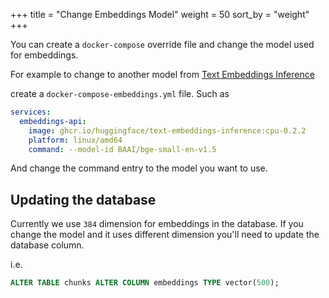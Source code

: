 +++
title = "Change Embeddings Model"
weight = 50
sort_by = "weight"
+++

You can create a `docker-compose` override file and change the model used for embeddings.

For example to change to another model from [Text Embeddings Inference](https://github.com/huggingface/text-embeddings-inference)

create a `docker-compose-embeddings.yml` file. Such as

```yml
services:
  embeddings-api:
    image: ghcr.io/huggingface/text-embeddings-inference:cpu-0.2.2
    platform: linux/amd64
    command: --model-id BAAI/bge-small-en-v1.5
```

And change the command entry to the model you want to use.

## Updating the database

Currently we use `384` dimension for embeddings in the database. If you change the model and it uses different dimension you'll need to update the database column.


i.e.

```sql
ALTER TABLE chunks ALTER COLUMN embeddings TYPE vector(500);
```